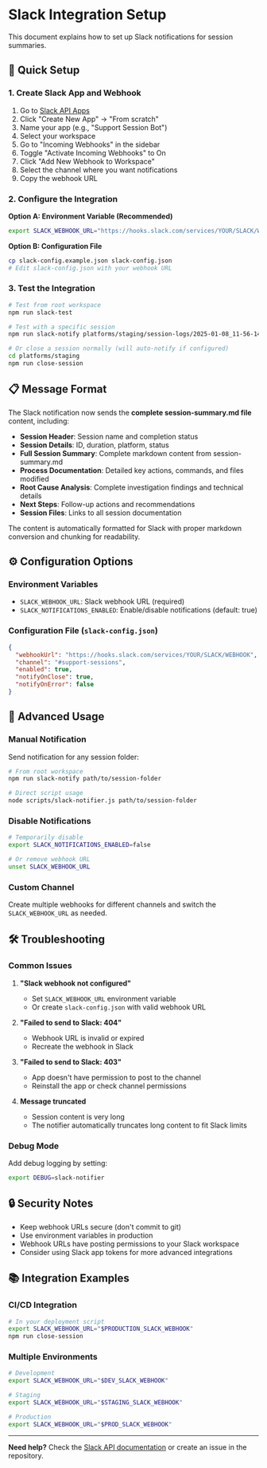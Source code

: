 # Slack Integration Setup

This document explains how to set up Slack notifications for session summaries.

## 🚀 Quick Setup

### 1. Create Slack App and Webhook

1. Go to [Slack API Apps](https://api.slack.com/apps)
2. Click "Create New App" → "From scratch"
3. Name your app (e.g., "Support Session Bot")
4. Select your workspace
5. Go to "Incoming Webhooks" in the sidebar
6. Toggle "Activate Incoming Webhooks" to On
7. Click "Add New Webhook to Workspace"
8. Select the channel where you want notifications
9. Copy the webhook URL

### 2. Configure the Integration

**Option A: Environment Variable (Recommended)**
```bash
export SLACK_WEBHOOK_URL="https://hooks.slack.com/services/YOUR/SLACK/WEBHOOK"
```

**Option B: Configuration File**
```bash
cp slack-config.example.json slack-config.json
# Edit slack-config.json with your webhook URL
```

### 3. Test the Integration

```bash
# Test from root workspace
npm run slack-test

# Test with a specific session
npm run slack-notify platforms/staging/session-logs/2025-01-08_11-56-14_test-session

# Or close a session normally (will auto-notify if configured)
cd platforms/staging
npm run close-session
```

## 📋 Message Format

The Slack notification now sends the **complete session-summary.md file** content, including:

- **Session Header**: Session name and completion status
- **Session Details**: ID, duration, platform, status
- **Full Session Summary**: Complete markdown content from session-summary.md
- **Process Documentation**: Detailed key actions, commands, and files modified
- **Root Cause Analysis**: Complete investigation findings and technical details
- **Next Steps**: Follow-up actions and recommendations
- **Session Files**: Links to all session documentation

The content is automatically formatted for Slack with proper markdown conversion and chunking for readability.

## ⚙️ Configuration Options

### Environment Variables

- `SLACK_WEBHOOK_URL`: Slack webhook URL (required)
- `SLACK_NOTIFICATIONS_ENABLED`: Enable/disable notifications (default: true)

### Configuration File (`slack-config.json`)

```json
{
  "webhookUrl": "https://hooks.slack.com/services/YOUR/SLACK/WEBHOOK",
  "channel": "#support-sessions",
  "enabled": true,
  "notifyOnClose": true,
  "notifyOnError": false
}
```

## 🔧 Advanced Usage

### Manual Notification

Send notification for any session folder:

```bash
# From root workspace
npm run slack-notify path/to/session-folder

# Direct script usage
node scripts/slack-notifier.js path/to/session-folder
```

### Disable Notifications

```bash
# Temporarily disable
export SLACK_NOTIFICATIONS_ENABLED=false

# Or remove webhook URL
unset SLACK_WEBHOOK_URL
```

### Custom Channel

Create multiple webhooks for different channels and switch the `SLACK_WEBHOOK_URL` as needed.

## 🛠️ Troubleshooting

### Common Issues

1. **"Slack webhook not configured"**
   - Set `SLACK_WEBHOOK_URL` environment variable
   - Or create `slack-config.json` with valid webhook URL

2. **"Failed to send to Slack: 404"**
   - Webhook URL is invalid or expired
   - Recreate the webhook in Slack

3. **"Failed to send to Slack: 403"**
   - App doesn't have permission to post to the channel
   - Reinstall the app or check channel permissions

4. **Message truncated**
   - Session content is very long
   - The notifier automatically truncates long content to fit Slack limits

### Debug Mode

Add debug logging by setting:
```bash
export DEBUG=slack-notifier
```

## 🔒 Security Notes

- Keep webhook URLs secure (don't commit to git)
- Use environment variables in production
- Webhook URLs have posting permissions to your Slack workspace
- Consider using Slack app tokens for more advanced integrations

## 📚 Integration Examples

### CI/CD Integration

```bash
# In your deployment script
export SLACK_WEBHOOK_URL="$PRODUCTION_SLACK_WEBHOOK"
npm run close-session
```

### Multiple Environments

```bash
# Development
export SLACK_WEBHOOK_URL="$DEV_SLACK_WEBHOOK"

# Staging  
export SLACK_WEBHOOK_URL="$STAGING_SLACK_WEBHOOK"

# Production
export SLACK_WEBHOOK_URL="$PROD_SLACK_WEBHOOK"
```

---

**Need help?** Check the [Slack API documentation](https://api.slack.com/messaging/webhooks) or create an issue in the repository.
